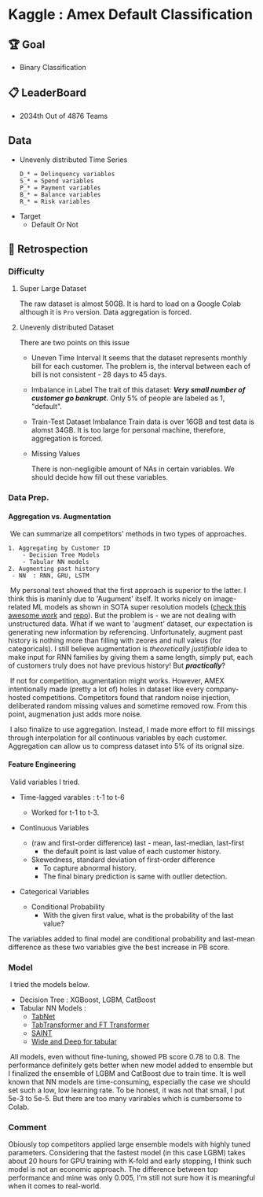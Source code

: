 # Kaggle : Amex Default Classification

## 🏆 Goal
- Binary Classification

## 📋 LeaderBoard
- 2034th Out of 4876 Teams

## Data
- Unevenly distributed Time Series
    ```
    D_* = Delinquency variables
    S_* = Spend variables
    P_* = Payment variables
    B_* = Balance variables
    R_* = Risk variables
    ```
- Target
    - Default Or Not 

## 🔖 Retrospection

### Difficulty

1. Super Large Dataset
    
    The raw dataset is almost 50GB. It is hard to load on a Google Colab although it is ```Pro``` version. Data aggregation is forced.
    
2. Unevenly distributed Dataset
    
    There are two points on this issue
    
    - Uneven Time Interval
        It seems that the dataset represents monthly bill for each customer. The problem is, the interval between each of bill is not consistent - 28 days to 45 days. 
    
    - Imbalance in Label
        The trait of this dataset: ***Very small number of customer go bankrupt.*** Only 5% of people are labeled as 1, "default".
    
    - Train-Test Dataset Imbalance 
        Train data is over 16GB and test data is alomst 34GB. It is too large for personal machine, therefore, aggregation is forced. 
        
    - Missing Values
        
        There is non-negligible amount of NAs in certain variables. We should decide how fill out these variables.
        

### Data Prep.

#### Aggregation vs. Augmentation

​	We can summarize all competitors' methods in two types of approaches.

 	1. Aggregating by Customer ID
     	- Decision Tree Models
     	- Tabular NN models 
 	2. Augmenting past history
     - NN  : RNN, GRU, LSTM

​	My personal test showed that the first approach is superior to the latter.  I think this is maninly due to 'Augument' itself. It works nicely on image-related ML models as shown in SOTA super resolution models ([check this awesome work](https://github.com/stroking-fishes-ml-corp/A-ESRGAN) and [repo](https://github.com/ChaofWang/Awesome-Super-Resolution#2022)). But the problem is - we are not dealing with unstructured data. What if we want to 'augment' dataset, our expectation is generating new information by referencing. Unfortunately, augment past history is nothing more than filling with zeores and null valeus (for categoricals). I still believe augmentation is *theoretically justifiable* idea to make input for RNN families by giving them a same length, simply put, each of customers truly does not have previous history! But ***practically***? 

​	If not for competition, augmentation might works.  However, AMEX  intentionally made (pretty a lot of) holes in dataset like every company-hosted competitions. Competitors found that random noise injection, deliberated random missing values and sometime removed row. From this point, augmenation just adds more noise. 

​	I also finalize to use aggregation. Instead, I made more effort to fill missings through interpolation for all continuous variables by each customer. Aggregation can allow us to compress dataset into 5% of its orignal size. 

#### Feature Engineering

​	Valid variables I tried.

- Time-lagged varables : t-1 to t-6
    - Worked for t-1 to t-3.
- Continuous Variables
    - (raw and first-order difference) last - mean, last-median, last-first
        - the default point is last value of each customer history.
    - Skewedness, standard deviation of first-order difference
        - To capture abnormal history.
        - The final binary prediction is same with outlier detection. 

- Categorical Variables
    - Conditional Probability
        - With the given first value, what is the probability of the last value?

The variables added to final model are conditional probability and last-mean difference as these two variables give the best increase in PB score. 

### Model

​	I tried the models below.

- Decision Tree : XGBoost, LGBM, CatBoost
- Tabular NN Models : 
    - [TabNet](https://github.com/dreamquark-ai/tabnet)
    - [TabTransformer and FT Transformer](https://github.com/lucidrains/tab-transformer-pytorch)
    - [SAINT](https://github.com/somepago/saint)
    - [Wide and Deep for tabular](https://github.com/jrzaurin/pytorch-widedeep)

​	All models, even without fine-tuning, showed PB score 0.78 to 0.8. The performance definitely gets better when new model added to ensemble but I finalized the ensemble of LGBM and CatBoost due to train time. It is well known that NN models are time-consuming, especially the case we should set such a low, low learning rate. To be honest, it was not that small, I put 5e-3 to 5e-5. But there are too many varirables which is cumbersome to Colab. 

### Comment

 Obiously top competitors applied large ensemble models with highly tuned parameters. Considering that the fastest model (in this case LGBM) takes about 20 hours for GPU training with K-fold and early stopping, I think such model is not an economic approach. The difference between top performance and mine was only 0.005, I'm still not sure how it is meaningful when it comes to real-world. 
